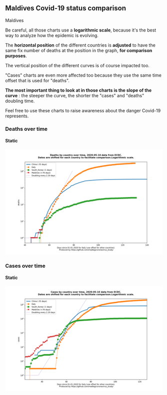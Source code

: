 ## Maldives Covid-19 status comparison 

Maldives



Be careful, all those charts use a **logarithmic scale**, because it's the best way to analyze how the epidemic is evolving.
 
The **horizontal position** of the different countries is **adjusted** to have the same fix number of deaths at the position in the graph, **for comparison purposes**.

The vertical position of the different curves is of course impacted too.

"Cases" charts are even more affected too because they use the same time offset that is used for "deaths".

**The most important thing to look at in those charts is the slope of the curve** : the steeper the curve, the shorter the "cases" and "deaths" doubling time.

Feel free to use these charts to raise awareness about the danger Covid-19 represents. 


 
### Deaths over time
 
#### Static
![Maldives covid-19 deaths static chart](https://raw.githubusercontent.com/madlag/coronavirus_study/master/notebooks/graphs/2020-05-10/countries/Maldives/2020-05-10_Maldives_deaths.png "Maldives covid-19 deaths static chart")   

 
### Cases over time
 
#### Static
![Maldives covid-19 cases static chart](https://raw.githubusercontent.com/madlag/coronavirus_study/master/notebooks/graphs/2020-05-10/countries/Maldives/2020-05-10_Maldives_cases.png "Maldives covid-19 cases static chart")   

